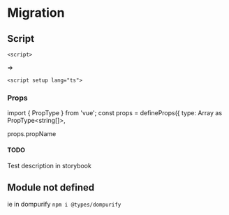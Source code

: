 # Migration

## Script

```<script>```

=>

```<script setup lang="ts">```


### Props
import { PropType } from 'vue';
const props = defineProps({
    type: Array as PropType<string[]>,

props.propName


#### TODO
Test description in storybook


## Module not defined
ie in dompurify
```npm i @types/dompurify```
